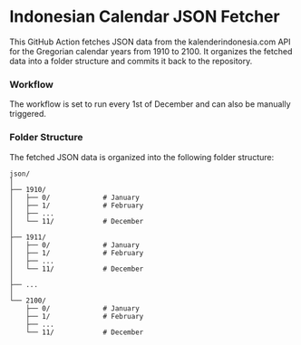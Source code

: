 
# Indonesian Calendar JSON Fetcher

This GitHub Action fetches JSON data from the kalenderindonesia.com API for the Gregorian calendar years from 1910 to 2100. It organizes the fetched data into a folder structure and commits it back to the repository.

### Workflow

The workflow is set to run every 1st of December and can also be manually triggered.

### Folder Structure

The fetched JSON data is organized into the following folder structure:

```
json/
│
├── 1910/
│   ├── 0/             # January
│   ├── 1/             # February
│   ├── ...
│   └── 11/            # December
│
├── 1911/
│   ├── 0/             # January
│   ├── 1/             # February
│   ├── ...
│   └── 11/            # December
│
├── ...
│
└── 2100/
    ├── 0/             # January
    ├── 1/             # February
    ├── ...
    └── 11/            # December
```
